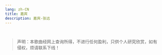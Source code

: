 ```yaml
---
lang: zh-CN  
title: 嘉宾  
description: 嘉宾-张远
---
```



<MusicPlayer musicId="1809701604" :lyricData="lyricData" musicSrc="https://oss-xuxin.oss-cn-beijing.aliyuncs.com/blog/music/%E5%98%89%E5%AE%BE-%E5%BC%A0%E8%BF%9C.mp3" style="margin:0 auto"></MusicPlayer>

<br>

> 声明：本歌曲经网上查询所得，不进行任何盈利，只供个人研究欣赏，如有侵权，烦请联系下线！

<script>
export default {
    data() {
        return {
          lyricData: {
              "id": "1809701604",
              "title": "嘉宾",
              "artist": "张远",
              "album": "嘉宾",
              "cover": "https://p2.music.126.net/6m3m-AavekpkH48tGfh2Kw==/109951165608791795.jpg?param=250y250",
              "lyric": "[00:00.000] 作词 : 王泽言/张远\n[00:01.000] 作曲 : 王泽言\n[00:02.000] 编曲 : 陈禹骁/任斌\n[00:03.000] 制作人 : 丁培峰\n[00:04.09](未经许可，不得翻唱或使用)\n[00:21.51]分手后第几个冬季\n[00:25.68]今天是星期几\n[00:28.75]偶尔会想起你\n[00:34.34]你突如其来的简讯\n[00:38.38]让我措手不及\n[00:41.73]愣住站在原地\n[00:47.07]当所有人都替你开心\n[00:50.21]我却才傻傻清醒\n[00:52.79]原来早已有人\n[00:55.01]为你订做了嫁衣\n[00:58.14]感谢你特别邀请\n[01:01.28]来见证你的爱情\n[01:04.42]我时刻提醒自己别逃避\n[01:10.43]拿着喜帖一步一步走近\n[01:14.12]他精心布置的场地\n[01:17.71]可惜这是属于你的风景\n[01:21.30]而我只是嘉宾\n[01:23.83]我放下所有回忆\n[01:26.86]来成全你的爱情\n[01:30.10]却始终不愿相信这是命\n[01:35.92]好久不见的你有点疏离\n[01:39.72]握手寒暄如此客气\n[01:43.31]何必要在他的面前刻意\n[01:46.95]隐瞒我的世界有过你\n[02:15.06]不知不觉钟声响起\n[02:19.14]你守候在原地\n[02:22.23]等待着他靠近\n[02:27.81]温柔的他单膝跪地\n[02:31.56]钻戒缓缓戴进\n[02:35.05]你的无名指里\n[02:40.71]当所有人都替你开心\n[02:43.79]我却才傻傻清醒\n[02:46.12]原来我们之间\n[02:48.64]已没有任何关系\n[02:51.68]感谢你特别邀请\n[02:54.81]来见证你的爱情\n[02:58.01]我时刻提醒自己别逃避\n[03:04.07]今天你妆扮得格外美丽\n[03:07.66]这美也曾拥在怀里\n[03:11.41]可惜这是你和他的婚礼\n[03:14.99]而我只是嘉宾\n[03:17.37]我放下所有回忆\n[03:20.45]来成全你的爱情\n[03:23.59]却始终不愿相信这是命\n[03:29.70]说好的永远变成了曾经\n[03:33.30]我试着衷心祝福你\n[03:36.94]请原谅我不体面没出息\n[03:40.52]选择失陪一下先离席\n[03:47.90]又不是偶像剧\n[03:50.79]怎么我演得那么入戏\n[03:55.70]这不堪入目的剧情\n[04:02.22]感谢你特别邀请\n[04:05.21]观赏你要的爱情\n[04:08.45]嘉宾也许是另一种宿命\n[04:14.47]离开你的自己事到如今\n[04:18.06]还有什么资格关心\n[04:21.71]毕竟终成眷属的人是你\n[04:25.40]而我只是嘉宾\n[04:27.77]我流尽所有回忆\n[04:30.86]来庆祝你的婚礼\n[04:34.04]却始终没有勇气祝福你\n[04:40.06]谢谢你送给我最后清醒\n[04:43.64]把自己还给我自己\n[04:50.66]至少我还能够成为那个\n[04:54.25]见证你们爱情的嘉宾\n[05:00.92]遇见你的他真的好幸运\n[05:04.76]但愿他会比我更爱你\n[05:29.06]监制 : 徐怀超\n[05:29.73]和声 : 金天\n[05:30.39]混音 : 张锦亮\n[05:31.05]母带 : 丁培峰\n[05:31.20]录音室 & 录音师 : TRENDY MUSIC@袁栋\n[05:31.55]制作公司 : TRENDY MUSIC\n[05:32.56]SP : 漫吞吞文化\n",
              "sub_lyric": "",
              "link": "https://music.163.com/song/media/outer/url?id=1809701604",
              "served": false,
              "cached": true
          }
        }
    }
}
</script>

<Comment></Comment>
